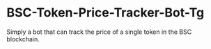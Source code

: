 # BSC-Token-Price-Tracker-Bot-Tg
Simply a bot that can track the price of a single token in the BSC blockchain.
